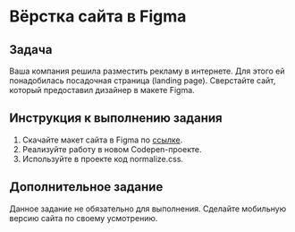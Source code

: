 # Вёрстка сайта в Figma

## Задача

Ваша компания решила разместить рекламу в интернете. Для этого ей понадобилась посадочная страница (landing page). Сверстайте сайт, который предоставил дизайнер в макете Figma.

## Инструкция к выполнению задания

1. Скачайте макет сайта в Figma по [ссылке](https://github.com/netology-code/mq-homeworks/blob/mq-63/compatability/figma/compatibility-figma-source.fig).
2. Реализуйте работу в новом Codepen-проекте.
3. Используйте в проекте код normalize.css.

## Дополнительное задание
Данное задание не обязательно для выполнения. Сделайте мобильную версию сайта по своему усмотрению.
